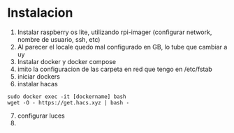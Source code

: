 # Instalacion

1. Instalar raspberry os lite, utilizando rpi-imager (configurar network, nombre de usuario, ssh, etc)
2. Al parecer el locale quedo mal configurado en GB, lo tube que cambiar a uy
3. Instalar docker y docker compose
4. imito la configuracion de las carpeta en red que tengo en /etc/fstab
5. iniciar dockers
6. instalar hacas
```
sudo docker exec -it [dockername] bash
wget -O - https://get.hacs.xyz | bash -
```
7. configurar luces
8. 